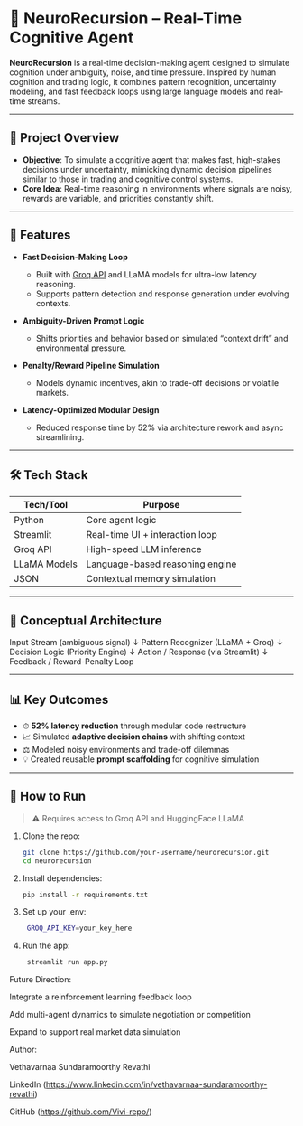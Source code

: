 # 🧠 NeuroRecursion – Real-Time Cognitive Agent

**NeuroRecursion** is a real-time decision-making agent designed to simulate cognition under ambiguity, noise, and time pressure. Inspired by human cognition and trading logic, it combines pattern recognition, uncertainty modeling, and fast feedback loops using large language models and real-time streams.

---

## 🚀 Project Overview

- **Objective**: To simulate a cognitive agent that makes fast, high-stakes decisions under uncertainty, mimicking dynamic decision pipelines similar to those in trading and cognitive control systems.
- **Core Idea**: Real-time reasoning in environments where signals are noisy, rewards are variable, and priorities constantly shift.

---

## 🧩 Features

- **Fast Decision-Making Loop**  
  - Built with [Groq API](https://groq.com) and LLaMA models for ultra-low latency reasoning.
  - Supports pattern detection and response generation under evolving contexts.

- **Ambiguity-Driven Prompt Logic**  
  - Shifts priorities and behavior based on simulated “context drift” and environmental pressure.

- **Penalty/Reward Pipeline Simulation**  
  - Models dynamic incentives, akin to trade-off decisions or volatile markets.

- **Latency-Optimized Modular Design**  
  - Reduced response time by 52% via architecture rework and async streamlining.

---

## 🛠 Tech Stack

| Tech/Tool     | Purpose                         |
|--------------|---------------------------------|
| Python        | Core agent logic                |
| Streamlit     | Real-time UI + interaction loop |
| Groq API      | High-speed LLM inference        |
| LLaMA Models  | Language-based reasoning engine |
| JSON          | Contextual memory simulation    |

---

## 🧠 Conceptual Architecture

Input Stream (ambiguous signal)
↓
Pattern Recognizer (LLaMA + Groq)
↓
Decision Logic (Priority Engine)
↓
Action / Response (via Streamlit)
↓
Feedback / Reward-Penalty Loop


---

## 📊 Key Outcomes

- ⏱ **52% latency reduction** through modular code restructure
- 📈 Simulated **adaptive decision chains** with shifting context
- ⚖️ Modeled noisy environments and trade-off dilemmas
- 💡 Created reusable **prompt scaffolding** for cognitive simulation

---

## 🧪 How to Run

> ⚠️ Requires access to Groq API and HuggingFace LLaMA

1. Clone the repo:
   ```bash
   git clone https://github.com/your-username/neurorecursion.git
   cd neurorecursion
   ```
2. Install dependencies:
   ```bash
   pip install -r requirements.txt
   ```
3. Set up your .env:
   ```bash
    GROQ_API_KEY=your_key_here
    ```
4. Run the app:
   ```bash
    streamlit run app.py
   ```

Future Direction:

Integrate a reinforcement learning feedback loop

Add multi-agent dynamics to simulate negotiation or competition

Expand to support real market data simulation

Author:

Vethavarnaa Sundaramoorthy Revathi

LinkedIn (https://www.linkedin.com/in/vethavarnaa-sundaramoorthy-revathi) 

GitHub (https://github.com/Vivi-repo/)





